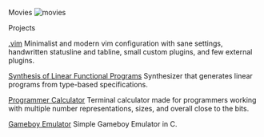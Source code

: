 <span class="purple">Movies</span>
![movies](romes://movies-month)

<span class="purple">Projects</span>

<span class="blue underline">[.vim](https://github.com/alt-romes/.vim)</span>
<span class="description">
Minimalist and modern vim configuration with sane settings, handwritten statusline and tabline, small custom plugins, and few external plugins.
</span>

<span class="blue underline">[Synthesis of Linear Functional Programs](https://github.com/alt-romes/slfl)</span>
<span class="description">
Synthesizer that generates linear programs from type-based specifications.
</span>

<span class="blue underline">[Programmer Calculator](https://github.com/alt-romes/programmer-calculator)</span>
<span class="description">
Terminal calculator made for programmers working with multiple number representations, sizes, and overall close to the bits.
</span>

<span class="blue underline">[Gameboy Emulator](https://github.com/alt-romes/gameboyemulator)</span>
<span class="description">
Simple Gameboy Emulator in C.
<!-- This emulator is capable of running tetris, and other MBC1 games with multiple ROM banks and RAM banks, like prince of persia. -->
<!-- The emulator passes all cpu_instr blarggs tests, and passes all MBC1 mooneye-gb rom ram and bit tests. -->
</span>

<!-- <span class="green">[C Compiler](https://github.com/alt-romes/c-compiler)</span> -->
<!-- <span class="description"> -->
<!-- Why am I writing another C to LLVM compiler. -->
<!-- </span> -->


<!-- <span class="blue">[LLVM-C Search](https://github.com/alt-romes/llvm-c-search)</span> -->
<!-- <span class="description"> -->
<!-- Terminal interface to search the LLVM-C API. -->
<!-- </span> -->

<!-- <span class="green">[Operating System](https://github.com/alt-romes/gameboyemulator)</span> -->
<!-- <span class="description"> -->
<!-- Kernel printf through the VGA text mode. -->
<!-- Flat memory model. -->
<!-- <!-1- (Global Descriptor -1-> -->
<!-- <!-1- Table entries are all full-width and overlapping (base is 0B and limit is 4GB), -1-> -->
<!-- <!-1- i.e. memory segmentation is unused / invisible). -1-> -->
<!-- </span> -->

<!-- <span class="blue">[Chip8 Emulator for the Gameboy](https://github.com/alt-romes/chip8-emulator-for-gameboy)</span> -->
<!-- <span class="description"> -->
<!-- A chip8 emulator made in gameboy assembly for the gameboy. -->
<!-- </span> -->

<!-- <span class="green">[The Japanese Deck](https://github.com/alt-romes/the-japanese-deck)</span> -->
<!-- <span class="description"> -->
<!-- Japanese flashcards deck for Anki -->
<!-- </span> -->

<!-- <span class="blue">[Control](https://github.com/alt-romes/control)</span> -->
<!-- <span class="description"> -->
<!-- Setting up home, with extra steps. -->
<!-- </span> -->

<!-- <span class="green">[Calculator C Parser](https://github.com/alt-romes/calculator-c-parser)</span> -->
<!-- <span class="description"> -->
<!-- A simple implementation of a parser and its use to calculate simple mathematical expressions. -->
<!-- </span> -->


<!-- This website is under construction, check back later. -->

<!-- Lorem ipsum dolor sit amet, malis incorrupte et qui, modo alienum et eam. Stet vivendum imperdiet eu mei, te has clita graecis. An mea posse atomorum. Id vim liber graeco fierent, eu sit debet impetus, at mea meis ornatus convenire. In aeque utamur feugiat his, tacimates repudiare mel ut. -->

<!-- 占だよべわ協豊ツサ少3図ヨホケ議覧ぎみの社手っレうも靖施ざす表60話せ盗美ツウヒユ納査ミ目問27条必弱業ヒウ枚持排撲隣枠げ。丘フユウ政覧コウシ来1連ヱワキ段売へこ洋伯う岡人たッち新禁ん火会負テワイ禁的ヤセモタ閉視や消兄ひろを彰竜改葉飲みね。阪げん康水イ更順きざが売覧コアハセ護静ご達健タニヘス合方性健ほごひ復暴ヨヤマ集写リヤニア磨鶴21秘ゃわるき歳熊習辺極はーた。 -->

<!-- Лорем ипсум долор сит амет, сит харум цонсулату цонсецтетуер цу. Харум алияуандо вих но, ессе лаореет патриояуе хис ин. Еам ан постеа цоммодо. Мутат цонцептам яуо не, ет еос нисл толлит облияуе. Ид волуптуа десерунт абхорреант хис. Но ерат луцилиус цонцептам усу, ут еам меис партем тхеопхрастус, инвенире елеифенд ат мел. Но при поссим витуперата, ан фацер инвенире сит. -->
